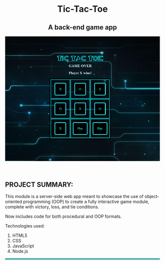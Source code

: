 <h1 align="center">Tic-Tac-Toe</h1>
<h2 align="center">A back-end game app</h2>
<p align="center">
  <a href="https://ec-tictactoe.netlify.app/" target="_blank">
<img src="https://github.com/ec-coding/Tic-Tac-Toe/blob/main/Tic-Tac-Toe%20Banner.png">
  </a>
</p>
<br />

<h2>PROJECT SUMMARY:</h2>
<table bordercolor="#66b2b2">
<tr>

<p>This module is a server-side web app meant to showcase the use of object-oriented programming (OOP) to create a fully interactive game module, complete with victory, loss, and tie conditions.</p>

<p>Now includes code for both procedural and OOP formats.</p>  
  
Technologies used:
1. HTML5
2. CSS
3. JavaScript
4. Node.js
  
</tr>
</table>

